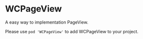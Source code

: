# WCPageView

A easy way to implementation PageView.

Please use `pod 'WCPageView'` to add WCPageView to your project.
